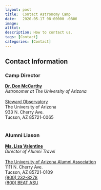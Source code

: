 ```yaml
---
layout: post
title:  Contact Astronomy Camp
date:   2020-05-17 08:00000 -0800
image:  
alttxt: 
description: How to contact us.
tags: [Contact]
categories: [Contact]
---
```


<!--![]({{site.baseurl}}/img/11.jpg)<img alt="Astronomy Camp 2019: Continuing to inspire through authentic exploration." title="Come explore the skies with students from around the world. (Image from Apollo 15; July 26, 1971)" src="img/11.jpg">-->

## Contact Information

### Camp Director

**[Dr. Don McCarthy](mailto:dmccarthy@as.arizona.edu)** <br/>
*Astronomer at The University of Arizona* <br/>
<br/>
[Steward Observatory](https://www.as.arizona.edu/) <br/>
The University of Arizona <br/>
933 N. Cherry Ave. <br/>
Tucson, AZ 85721-0065 <br/>
<br/>

### Alumni Liason

**[Ms. Lisa Valentine](mailto:lisaval@al.arizona.edu)** <br/>
*Director of Alumni Travel* <br/>
<br/>
[The University of Arizona Alumni Association](https://arizonaalumni.com/) <br/>
1111 N. Cherry Ave. <br/>
Tucson, AZ 85721-0109 <br/>
<a href="tel:+18002328278">(800) 232-8278</a><br/>
<a href="tel:+18002328278">(800) BEAT ASU </a><br/>

